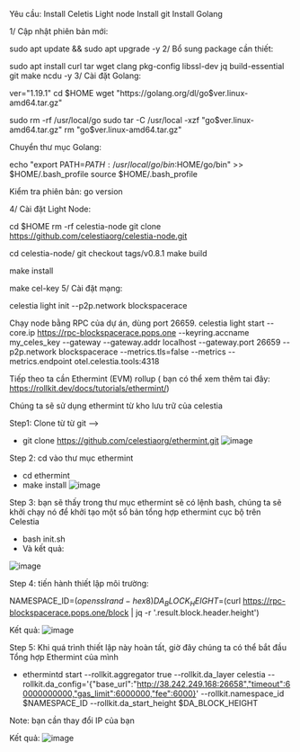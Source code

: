 Yêu cầu:
Install Celetis Light node
Install git
Install Golang 


1/ Cập nhật phiên bản mới:

sudo apt update && sudo apt upgrade -y
2/ Bổ sung package cần thiết:

sudo apt install curl tar wget clang pkg-config libssl-dev jq build-essential git make ncdu -y
3/ Cài đặt Golang:

ver="1.19.1" 
cd $HOME 
wget "https://golang.org/dl/go$ver.linux-amd64.tar.gz" 


sudo rm -rf /usr/local/go 
sudo tar -C /usr/local -xzf "go$ver.linux-amd64.tar.gz" 
rm "go$ver.linux-amd64.tar.gz"

Chuyển thư mục Golang:

echo "export PATH=$PATH:/usr/local/go/bin:$HOME/go/bin" >> $HOME/.bash_profile
source $HOME/.bash_profile

Kiểm tra phiên bản:
go version

4/ Cài đặt Light Node:

cd $HOME 
rm -rf celestia-node 
git clone https://github.com/celestiaorg/celestia-node.git

cd celestia-node/ 
git checkout tags/v0.8.1
make build 

make install 

make cel-key
5/ Cài đặt mạng:

celestia light init --p2p.network blockspacerace

Chạy node bằng RPC của dự án, dùng port 26659.
celestia light start --core.ip https://rpc-blockspacerace.pops.one --keyring.accname my_celes_key --gateway --gateway.addr localhost --gateway.port 26659 --p2p.network blockspacerace --metrics.tls=false --metrics --metrics.endpoint otel.celestia.tools:4318


Tiếp theo ta cần Ethermint (EVM) rollup ( bạn có thể xem thêm tai đây: https://rollkit.dev/docs/tutorials/ethermint/)

Chúng ta sẽ sử dụng ethermint từ kho lưu trữ của celestia

Step1: Clone từ từ git --> 

- git clone https://github.com/celestiaorg/ethermint.git
![image](https://user-images.githubusercontent.com/128345566/231376574-d37d05fa-4ad5-49d8-a231-745c414e7621.png)

Step 2: cd vào thư mục ethermint
- cd ethermint
- make install 
![image](https://user-images.githubusercontent.com/128345566/231376767-305707ce-29c8-4e93-8040-524ec6a9ceef.png)


Step 3: bạn sẽ thấy trong thư mục ethermint sẽ có lệnh bash, chúng ta sẽ khởi chạy nó để khởi tạo một sổ bản tổng hợp ethermint cục bộ trên Celestia

- bash init.sh
- Và kết quả:

![image](https://user-images.githubusercontent.com/128345566/231377077-af818728-03f6-4f60-a503-f98d08fa0cb8.png)

Step 4: tiến hành thiết lập môi trường:

NAMESPACE_ID=$(openssl rand -hex 8)
DA_BLOCK_HEIGHT=$(curl https://rpc-blockspacerace.pops.one/block | jq -r '.result.block.header.height')

Kết quả:
![image](https://user-images.githubusercontent.com/128345566/231377230-2738bafd-0702-4444-8bf6-014396e3a744.png)

Step 5: Khi quá trình thiết lập này hoàn tất, giờ đây chúng ta có thể bắt đầu Tổng hợp Ethermint của mình
- ethermintd start --rollkit.aggregator true --rollkit.da_layer celestia --rollkit.da_config='{"base_url":"http://38.242.249.168:26658","timeout":60000000000,"gas_limit":6000000,"fee":6000}' --rollkit.namespace_id $NAMESPACE_ID --rollkit.da_start_height $DA_BLOCK_HEIGHT

Note: bạn cần thay đổi IP của bạn 

Kết quả:
![image](https://user-images.githubusercontent.com/128345566/231377520-16d850f9-767e-4f53-9a67-fe952c032b85.png)



